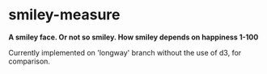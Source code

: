 # smiley-measure
**A smiley face. Or not so smiley. How smiley depends on happiness 1-100**

Currently implemented on 'longway' branch without the use of d3, for comparison.
